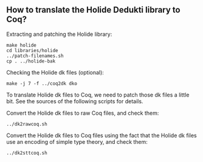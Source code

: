How to translate the Holide Dedukti library to Coq?
-------------------------------------------

Extracting and patching the Holide library:
```
make holide
cd libraries/holide
../patch-filenames.sh
cp . ../holide-bak
```

Checking the Holide dk files (optional):
```
make -j 7 -f ../coq2dk dko
```

To translate Holide dk files to Coq, we need to patch those dk files a little bit. See the sources of the following scripts for details.

Convert the Holide dk files to raw Coq files, and check them:
```
../dk2rawcoq.sh
```

Convert the Holide dk files to Coq files using the fact that the Holide dk files use an encoding of simple type theory, and check them:
```
../dk2sttcoq.sh
```
